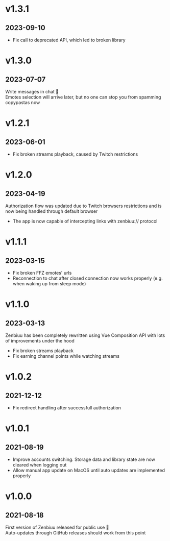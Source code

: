 # v1.3.1
## 2023-09-10

- Fix call to deprecated API, which led to broken library

# v1.3.0
## 2023-07-07

Write messages in chat 💬\
Emotes selection will arrive later, but no one can stop you from spamming copypastas now

# v1.2.1
## 2023-06-01

- Fix broken streams playback, caused by Twitch restrictions

# v1.2.0
## 2023-04-19

Authorization flow was updated due to Twitch browsers restrictions and is now being handled through default browser

- The app is now capable of intercepting links with zenbiuu:// protocol

# v1.1.1
## 2023-03-15

- Fix broken FFZ emotes' urls
- Reconnection to chat after closed connection now works properly (e.g. when waking up from sleep mode)

# v1.1.0
## 2023-03-13

Zenbiuu has been completely rewritten using Vue Composition API with lots of improvements under the hood

- Fix broken streams playback
- Fix earning channel points while watching streams

# v1.0.2
## 2021-12-12

- Fix redirect handling after successfull authorization

# v1.0.1
## 2021-08-19

- Improve accounts switching. Storage data and library state are now cleared when logging out
- Allow manual app update on MacOS until auto updates are implemented properly

# v1.0.0
## 2021-08-18

First version of Zenbiuu released for public use 🎉\
Auto-updates through GitHub releases should work from this point
